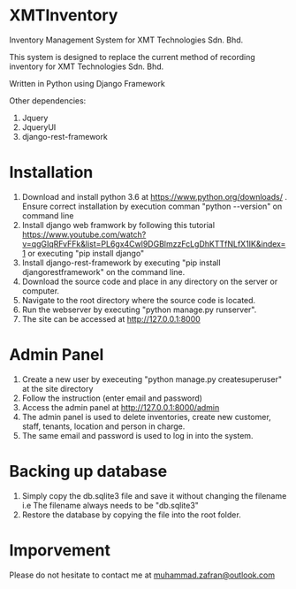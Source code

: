 # XMTInventory
Inventory Management System for XMT Technologies Sdn. Bhd.

This system is designed to replace the current method of recording inventory for XMT Technologies Sdn. Bhd.

Written in Python using Django Framework

Other dependencies:
1. Jquery
2. JqueryUI
3. django-rest-framework

# Installation

1. Download and install python 3.6 at https://www.python.org/downloads/ . Ensure correct installation by execution comman "python --version" on command line
2. Install django web framwork by following this tutorial https://www.youtube.com/watch?v=qgGIqRFvFFk&list=PL6gx4Cwl9DGBlmzzFcLgDhKTTfNLfX1IK&index=1 or executing "pip install django"
3. Install django-rest-framework by executing "pip install djangorestframework" on the command line.
4. Download the source code and place in any directory on the server or computer.
5. Navigate to the root directory where the source code is located.
6. Run the webserver by executing "python manage.py runserver".
7. The site can be accessed at http://127.0.0.1:8000

# Admin Panel

1. Create a new user by execeuting "python manage.py createsuperuser" at the site directory
2. Follow the instruction (enter email and password)
3. Access the admin panel at http://127.0.0.1:8000/admin
4. The admin panel is used to delete inventories, create new customer, staff, tenants, location and person in charge.
5. The same email and password is used to log in into the system.

# Backing up database

1. Simply copy the db.sqlite3 file and save it without changing the filename i.e The filename always needs to be "db.sqlite3"
2. Restore the database by copying the file into the root folder.

# Imporvement
Please do not hesitate to contact me at muhammad.zafran@outlook.com

